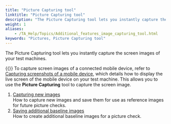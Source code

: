 ```yaml
--- 
title: "Picture Capturing tool"
linktitle: "Picture Capturing tool"
description: "The Picture Capturing tool lets you instantly capture the screen images of your test machines."
weight: 1
aliases: 
    - /TA_Help/Topics/Additional_features_image_capturing_tool.html
keywords: "Pictures, Picture Capturing tool"
---
```


The Picture Capturing tool lets you instantly capture the screen images of your test machines.

{{<note>}} To capture screen images of a connected mobile device, refer to [Capturing screenshots of a mobile device](/automation-guide/application-testing/mobile-testing/additional-tasks-and-tools/capturing-screenshots-of-a-mobile-device), which details how to display the live screen of the mobile device on your test machine. This allows you to use the **Picture Capturing** tool to capture the screen image.

1.  [Capturing new images](/user-guide/projects-and-project-items/project-items/picture-checks/picture-capturing-tool/capturing-new-images)  
How to capture new images and save them for use as reference images for future picture checks.
2.  [Saving additional baseline images](/user-guide/projects-and-project-items/project-items/picture-checks/picture-capturing-tool/saving-additional-baseline-images)  
How to create additional baseline images for a picture check.


